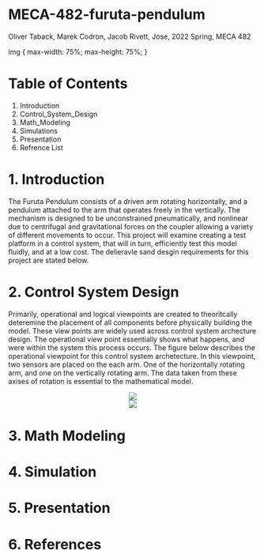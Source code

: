 # MECA-482-furuta-pendulum
Oliver Taback, Marek Codron, Jacob Rivett, Jose, 2022 Spring, MECA 482

img {
    max-width: 75%;
    max-height: 75%;
}



# Table of Contents
  1. Introduction
  2. Control_System_Design
  3. Math_Modeling
  4. Simulations
  5. Presentation
  6. Refrence List 

# 1. Introduction 
The Furuta Pendulum consists of a driven arm rotating horizontally, and a pendulum attached to the arm that operates freely in the vertically. The mechanism is designed to be unconstrained pneumatically, and nonlinear due to centrifugal and gravitational forces on the coupler allowing a variety of different movements to occur. This project will examine creating a test platform in a control system, that will in turn, efficiently test this model fluidly, and at a low cost. The delieravle sand desgin requirements for this project are stated below.

# 2. Control System Design 
Primarily, operational and logical viewpoints are created to theoritcally deteremine the placement of all components before physically building the model. These view points are widely used across control system archecture design. The operational view point essentially shows what happens, and were within the system this process occurs. The figure below describes the operational viewpoint for this control system archetecture. In this viewpoint, two sensors are placed on the each arm. One of the horizontally rotating arm, and one on the vertically rotating arm. The data taken from these axises of rotation is essential to the mathematical model. 

<div style="text-align:center"><img src="https://user-images.githubusercontent.com/103209385/167045659-cdef8475-536e-4d77-bc10-739ca3911265.jpg" /></div>

<div style="text-align:center"><img src="https://user-images.githubusercontent.com/92506151/167045713-a3f7c457-aff7-4e09-a6a6-e6baab5431ee.png" /></div>


# 3. Math Modeling  



# 4. Simulation

# 5. Presentation

# 6. References 
